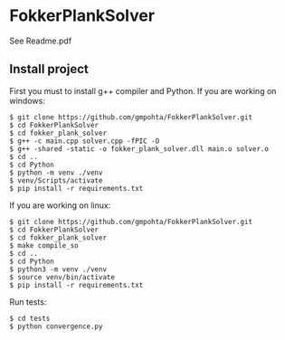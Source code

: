 # FokkerPlankSolver

See Readme.pdf

## Install project
First you must to install g++ compiler and Python.
If you are working on windows:
```
$ git clone https://github.com/gmpohta/FokkerPlankSolver.git
$ cd FokkerPlankSolver
$ cd fokker_plank_solver
$ g++ -c main.cpp solver.cpp -fPIC -O
$ g++ -shared -static -o fokker_plank_solver.dll main.o solver.o
$ cd ..
$ cd Python
$ python -m venv ./venv
$ venv/Scripts/activate
$ pip install -r requirements.txt
```

If you are working on linux:
```
$ git clone https://github.com/gmpohta/FokkerPlankSolver.git
$ cd FokkerPlankSolver
$ cd fokker_plank_solver
$ make compile_so
$ cd ..
$ cd Python
$ python3 -m venv ./venv
$ source venv/bin/activate
$ pip install -r requirements.txt
```

Run tests:
```
$ cd tests
$ python convergence.py
```
